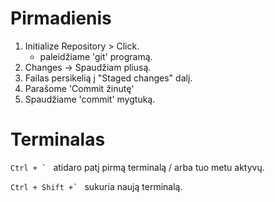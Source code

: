 # Pirmadienis

1. Initialize Repository > Click.
    - paleidžiame 'git' programą.
2. Changes -> Spaudžiam pliusą.
3. Failas persikelią į "Staged changes" dalį.
4. Parašome 'Commit žinutę'
5. Spaudžiame 'commit' mygtuką.

# Terminalas

`` Ctrl + `  ``  atidaro patį pirmą terminalą / arba tuo metu aktyvų.

`` Ctrl + Shift +`  `` sukuria naują terminalą.